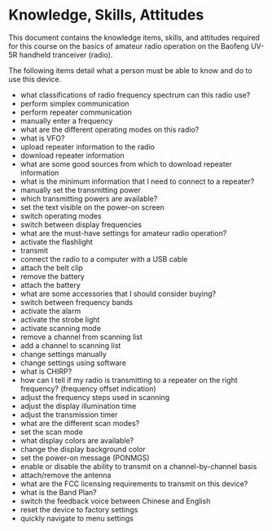 # Knowledge, Skills, Attitudes

This document contains the knowledge items, skills, and attitudes required for this course on the basics of amateur radio operation on the Baofeng UV-5R handheld tranceiver (radio).

The following items detail what a person must be able to know and do to use this device.

* what classifications of radio frequency spectrum can this radio use?
* perform simplex communication
* perform repeater communication
* manually enter a frequency
* what are the different operating modes on this radio?
* what is VFO?
* upload repeater information to the radio
* download repeater information
* what are some good sources from which to download repeater information
* what is the minimum information that I need to connect to a repeater?
* manually set the transmitting power
* which transmitting powers are available?
* set the text visible on the power-on screen
* switch operating modes
* switch between display frequencies
* what are the must-have settings for amateur radio operation?
* activate the flashlight
* transmit
* connect the radio to a computer with a USB cable
* attach the belt clip
* remove the battery
* attach the battery
* what are some accessories that I should consider buying?
* switch between frequency bands
* activate the alarm
* activate the strobe light
* activate scanning mode
* remove a channel from scanning list
* add a channel to scanning list
* change settings manually
* change settings using software
* what is CHIRP?
* how can I tell if my radio is transmitting to a repeater on the right frequency? (frequency offset indication)
* adjust the frequency steps used in scanning
* adjust the display illumination time
* adjust the transmission timer
* what are the different scan modes?
* set the scan mode
* what display colors are available?
* change the display background color
* set the power-on message (PONMGS)
* enable or disable the ability to transmit on a channel-by-channel basis
* attach/remove the antenna
* what are the FCC licensing requirements to transmit on this device?
* what is the Band Plan?
* switch the feedback voice between Chinese and English
* reset the device to factory settings
* quickly navigate to menu settings
